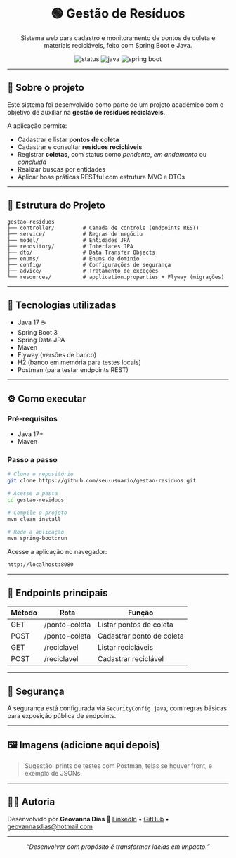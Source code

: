 <h1 align="center">🟢 Gestão de Resíduos</h1>

<p align="center">
  Sistema web para cadastro e monitoramento de pontos de coleta e materiais recicláveis, feito com Spring Boot e Java.
</p>

<p align="center">
  <img src="https://img.shields.io/badge/Status-Em%20Desenvolvimento-yellow" alt="status" />
  <img src="https://img.shields.io/badge/Java-17-blue?logo=java" alt="java" />
  <img src="https://img.shields.io/badge/Spring%20Boot-3.0-brightgreen?logo=springboot" alt="spring boot" />
</p>

---

## 🌱 Sobre o projeto

Este sistema foi desenvolvido como parte de um projeto acadêmico com o objetivo de auxiliar na **gestão de resíduos recicláveis**.

A aplicação permite:

* Cadastrar e listar **pontos de coleta**
* Cadastrar e consultar **resíduos recicláveis**
* Registrar **coletas**, com status como *pendente*, *em andamento* ou *concluída*
* Realizar buscas por entidades
* Aplicar boas práticas RESTful com estrutura MVC e DTOs

---

## 📁 Estrutura do Projeto

```
gestao-residuos
├── controller/         # Camada de controle (endpoints REST)
├── service/            # Regras de negócio
├── model/              # Entidades JPA
├── repository/         # Interfaces JPA
├── dto/                # Data Transfer Objects
├── enums/              # Enums de domínio
├── config/             # Configurações de segurança
├── advice/             # Tratamento de exceções
└── resources/          # application.properties + Flyway (migrações)
```

---

## 🚀 Tecnologias utilizadas

* Java 17 ☕
* Spring Boot 3
* Spring Data JPA
* Maven
* Flyway (versões de banco)
* H2 (banco em memória para testes locais)
* Postman (para testar endpoints REST)

---

## ⚙️ Como executar

### Pré-requisitos

* Java 17+
* Maven

### Passo a passo

```bash
# Clone o repositório
git clone https://github.com/seu-usuario/gestao-residuos.git

# Acesse a pasta
cd gestao-residuos

# Compile o projeto
mvn clean install

# Rode a aplicação
mvn spring-boot:run
```

Acesse a aplicação no navegador:

```
http://localhost:8080
```

---

## 🧪 Endpoints principais

| Método | Rota          | Função                    |
| ------ | ------------- | ------------------------- |
| GET    | /ponto-coleta | Listar pontos de coleta   |
| POST   | /ponto-coleta | Cadastrar ponto de coleta |
| GET    | /reciclavel   | Listar recicláveis        |
| POST   | /reciclavel   | Cadastrar reciclável      |

---

## 🔐 Segurança

A segurança está configurada via `SecurityConfig.java`, com regras básicas para exposição pública de endpoints.

---

## 🖼️ Imagens (adicione aqui depois)

> Sugestão: prints de testes com Postman, telas se houver front, e exemplo de JSONs.

---

## 👩‍💼 Autoria

Desenvolvido por **Geovanna Dias** 💚
[LinkedIn](https://linkedin.com/in/geosdias) • [GitHub](https://github.com/Geotryy) • [geovannasdias@hotmail.com](mailto:geovannasdias@hotmail.com)

---

<p align="center"><i>“Desenvolver com propósito é transformar ideias em impacto.”</i></p>

